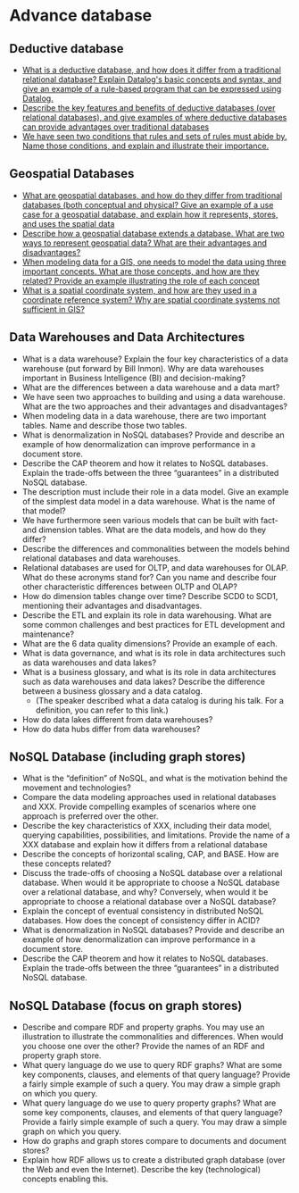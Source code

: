 # Advance database

## Deductive database

- [What is a deductive database, and how does it differ from a traditional relational database? Explain Datalog's basic concepts and syntax, and give an example of a rule-based program that can be expressed using Datalog.](Question/Q1/Q1.1.md)
- [Describe the key features and benefits of deductive databases (over relational databases), and give examples of where deductive databases can provide advantages over traditional databases](Question/Q1/Q1.2.md)
- [We have seen two conditions that rules and sets of rules must abide by. Name those conditions, and explain and illustrate their importance.](Question/Q1/Q1.3.md)

## Geospatial Databases

- [What are geospatial databases, and how do they differ from traditional databases (both conceptual and physical? Give an example of a use case for a geospatial database, and explain how it represents, stores, and uses the spatial data](Question/Q2/Q2.1.md)
- [Describe how a geospatial database extends a database. What are two ways to represent geospatial data? What are their advantages and disadvantages?](Question/Q2/Q2.2.md)
- [When modeling data for a GIS, one needs to model the data using three important concepts. What are those concepts, and how are they related? Provide an example illustrating the role of each concept](Question/Q2/Q2.3.md)
- [What is a spatial coordinate system, and how are they used in a coordinate reference system? Why are spatial coordinate systems not sufficient in GIS?](Question/Q2/Q2.4.md)

## Data Warehouses and Data Architectures

- What is a data warehouse? Explain the four key characteristics of a data warehouse (put forward by Bill Inmon). Why are data warehouses important in Business Intelligence (BI) and decision-making?
- What are the differences between a data warehouse and a data mart?
- We have seen two approaches to building and using a data warehouse. What are the two approaches and their advantages and disadvantages?
- When modeling data in a data warehouse, there are two important tables. Name and describe those two tables.
- What is denormalization in NoSQL databases? Provide and describe an example of how denormalization can improve performance in a document store.
- Describe the CAP theorem and how it relates to NoSQL databases. Explain the trade-offs between the three “guarantees” in a distributed NoSQL database.
- The description must include their role in a data model. Give an example of the simplest data model in a data warehouse. What is the name of that model?
- We have furthermore seen various models that can be built with fact- and dimension tables. What are the data models, and how do they differ?
- Describe the differences and commonalities between the models behind relational databases and data warehouses.
- Relational databases are used for OLTP, and data warehouses for OLAP. What do these acronyms stand for? Can you name and describe four other characteristic differences between OLTP and OLAP?
- How do dimension tables change over time? Describe SCD0 to SCD1, mentioning their advantages and disadvantages.
- Describe the ETL and explain its role in data warehousing. What are some common challenges and best practices for ETL development and maintenance?
- What are the 6 data quality dimensions? Provide an example of each.
- What is data governance, and what is its role in data architectures such as data warehouses and data lakes?
- What is a business glossary, and what is its role in data architectures such as data warehouses and data lakes? Describe the difference between a business glossary and a data catalog.
	- (The speaker described what a data catalog is during his talk. For a definition, you can refer to this link.)
- How do data lakes different from data warehouses?
- How do data hubs differ from data warehouses?

## NoSQL Database (including graph stores)

- What is the “definition” of NoSQL, and what is the motivation behind the movement and technologies?
- Compare the data modeling approaches used in relational databases and XXX. Provide compelling examples of scenarios where one approach is preferred over the other.
- Describe the key characteristics of XXX, including their data model, querying capabilities, possibilities, and limitations. Provide the name of a XXX database and explain how it differs from a relational database
- Describe the concepts of horizontal scaling, CAP, and BASE. How are these concepts related?
- Discuss the trade-offs of choosing a NoSQL database over a relational database. When would it be appropriate to choose a NoSQL database over a relational database, and why? Conversely, when would it be appropriate to choose a relational database over a NoSQL database?
- Explain the concept of eventual consistency in distributed NoSQL databases. How does the concept of consistency differ in ACID?
- What is denormalization in NoSQL databases? Provide and describe an example of how denormalization can improve performance in a document store.
- Describe the CAP theorem and how it relates to NoSQL databases. Explain the trade-offs between the three “guarantees” in a distributed NoSQL database. 

## NoSQL Database (focus on graph stores)

- Describe and compare RDF and property graphs. You may use an illustration to illustrate the commonalities and differences. When would you choose one over the other? Provide the names of an RDF and property graph store.
- What query language do we use to query RDF graphs? What are some key components, clauses, and elements of that query language? Provide a fairly simple example of such a query. You may draw a simple graph on which you query.
- What query language do we use to query property graphs? What are some key components, clauses, and elements of that query language? Provide a fairly simple example of such a query. You may draw a simple graph on which you query.
- How do graphs and graph stores compare to documents and document stores?
- Explain how RDF allows us to create a distributed graph database (over the Web and even the Internet). Describe the key (technological) concepts enabling this.